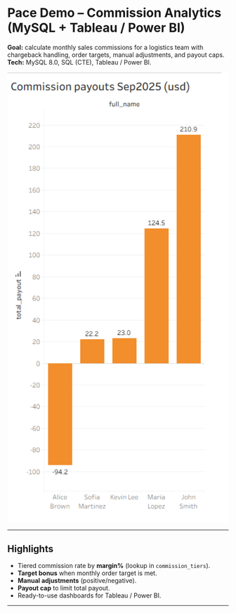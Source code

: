 # Pace Demo – Commission Analytics (MySQL + Tableau / Power BI)

**Goal:** calculate monthly sales commissions for a logistics team with chargeback handling, order targets, manual adjustments, and payout caps.  
**Tech:** MySQL 8.0, SQL (CTE), Tableau / Power BI.

<img src="assets/hero.png" alt="Dashboard preview" width="800"/>

---

## Highlights
- Tiered commission rate by **margin%** (lookup in `commission_tiers`).
- **Target bonus** when monthly order target is met.
- **Manual adjustments** (positive/negative).
- **Payout cap** to limit total payout.
- Ready-to-use dashboards for Tableau / Power BI.

---